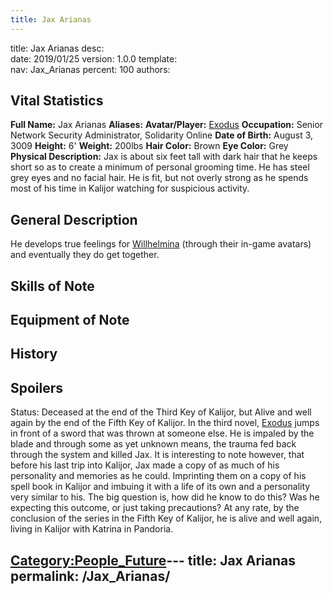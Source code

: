 ```yaml
---
title: Jax Arianas
---
```


title:		Jax Arianas
desc:		
date:		2019/01/25
version:	1.0.0
template:	
nav:		Jax_Arianas
percent:	100
authors:	
## Vital Statistics

**Full Name:** Jax Arianas
**Aliases:**
**Avatar/Player:** [Exodus](Exodus "wikilink")
**Occupation:** Senior Network Security Administrator, Solidarity
Online
**Date of Birth:** August 3, 3009
**Height:** 6'
**Weight:** 200lbs
**Hair Color:** Brown
**Eye Color:** Grey
**Physical Description:** Jax is about six feet tall with dark hair that
he keeps short so as to create a minimum of personal grooming time. He
has steel grey eyes and no facial hair. He is fit, but not overly strong
as he spends most of his time in Kalijor watching for suspicious
activity.

## General Description

He develops true feelings for
[Willhelmina](Willhelmina_Orlova "wikilink") (through their in-game
avatars) and eventually they do get together.

## Skills of Note

## Equipment of Note

## History

## Spoilers

<spoiler text="Status">Status: Deceased at the end of the Third Key of
Kalijor, but Alive and well again by the end of the Fifth Key of
Kalijor.</spoiler>
<spoiler text="The Measure of a Man"> In the third novel,
[Exodus](Exodus "wikilink") jumps in front of a sword that was thrown at
someone else. He is impaled by the blade and through some as yet unknown
means, the trauma fed back through the system and killed Jax. It is
interesting to note however, that before his last trip into Kalijor, Jax
made a copy of as much of his personality and memories as he could.
Imprinting them on a copy of his spell book in Kalijor and imbuing it
with a life of its own and a personality very similar to his. The big
question is, how did he know to do this? Was he expecting this outcome,
or just taking precautions?
At any rate, by the conclusion of the series in the Fifth Key of
Kalijor, he is alive and well again, living in Kalijor with Katrina in
Pandoria.</spoiler>

[Category:People_Future](Category:People_Future "wikilink")---
title: Jax Arianas
permalink: /Jax_Arianas/
---

